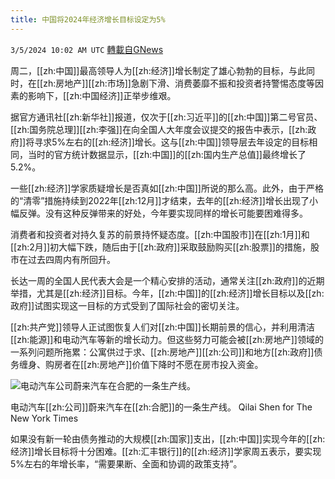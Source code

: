 ```yaml
---
title: 中国将2024年经济增长目标设定为5%
---
```

`3/5/2024 10:02 AM UTC` [轉載自GNews](https://gnews.org/articles/2365360)

周二，[[zh:中国]]最高领导人为[[zh:经济]]增长制定了雄心勃勃的目标，与此同时，在[[zh:房地产]][[zh:市场]]急剧下滑、消费萎靡不振和投资者持警惕态度等因素的影响下，[[zh:中国经济]]正举步维艰。

据官方通讯社[[zh:新华社]]报道，仅次于[[zh:习近平]]的[[zh:中国]]第二号官员、[[zh:国务院总理]][[zh:李强]]在向全国人大年度会议提交的报告中表示，[[zh:政府]]将寻求5%左右的[[zh:经济]]增长。这与[[zh:中国]]领导层去年设定的目标相同，当时的官方统计数据显示，[[zh:中国]]的[[zh:国内生产总值]]最终增长了5.2%。

一些[[zh:经济]]学家质疑增长是否真如[[zh:中国]]所说的那么高。此外，由于严格的“清零”措施持续到2022年[[zh:12月]]才结束，去年的[[zh:经济]]增长出现了小幅反弹。没有这种反弹带来的好处，今年要实现同样的增长可能要困难得多。

消费者和投资者对持久复苏的前景持怀疑态度。[[zh:中国股市]]在[[zh:1月]]和[[zh:2月]]初大幅下跌，随后由于[[zh:政府]]采取鼓励购买[[zh:股票]]的措施，股市在过去四周内有所回升。

长达一周的全国人民代表大会是一个精心安排的活动，通常关注[[zh:政府]]的近期举措，尤其是[[zh:经济]]目标。今年，[[zh:中国]]的[[zh:经济]]增长目标以及[[zh:政府]]试图实现这一目标的方式受到了国际社会的密切关注。

[[zh:共产党]]领导人正试图恢复人们对[[zh:中国]]长期前景的信心，并利用清洁[[zh:能源]]和电动汽车等新的增长动力。但这些努力可能会被[[zh:房地产]]领域的一系列问题所拖累：公寓供过于求、[[zh:房地产]][[zh:公司]]和地方[[zh:政府]]债务缠身、购房者在[[zh:房地产]]价值下降时不愿在房市投入资金。

![电动汽车公司蔚来汽车在合肥的一条生产线。](https://static01.nyt.com/images/2024/03/05/multimedia/05China-Econ-02-tzgh/05China-Econ-02-tzgh-master1050.jpg "电动汽车公司蔚来汽车在合肥的一条生产线。")

电动汽车[[zh:公司]]蔚来汽车在[[zh:合肥]]的一条生产线。 Qilai Shen for The New York Times

如果没有新一轮由债务推动的大规模[[zh:国家]]支出，[[zh:中国]]实现今年的[[zh:经济]]增长目标将十分困难。[[zh:汇丰银行]]的[[zh:经济]]学家周五表示，要实现5%左右的年增长率，“需要果断、全面和协调的政策支持”。
